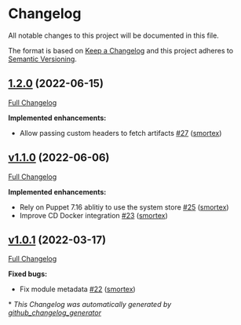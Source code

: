 # Changelog

All notable changes to this project will be documented in this file.

The format is based on [Keep a Changelog](https://keepachangelog.com/en/1.0.0/)
and this project adheres to [Semantic Versioning](https://semver.org/spec/v2.0.0.html).

## [1.2.0](https://github.com/opus-codium/puppet-application/tree/1.2.0) (2022-06-15)

[Full Changelog](https://github.com/opus-codium/puppet-application/compare/v1.1.0...1.2.0)

**Implemented enhancements:**

- Allow passing custom headers to fetch artifacts [\#27](https://github.com/opus-codium/puppet-application/pull/27) ([smortex](https://github.com/smortex))

## [v1.1.0](https://github.com/opus-codium/puppet-application/tree/v1.1.0) (2022-06-06)

[Full Changelog](https://github.com/opus-codium/puppet-application/compare/v1.0.1...v1.1.0)

**Implemented enhancements:**

- Rely on Puppet 7.16 ablitiy to use the system store [\#25](https://github.com/opus-codium/puppet-application/pull/25) ([smortex](https://github.com/smortex))
- Improve CD Docker integration [\#23](https://github.com/opus-codium/puppet-application/pull/23) ([smortex](https://github.com/smortex))

## [v1.0.1](https://github.com/opus-codium/puppet-application/tree/v1.0.1) (2022-03-17)

[Full Changelog](https://github.com/opus-codium/puppet-application/compare/v1.0.0...v1.0.1)

**Fixed bugs:**

- Fix module metadata [\#22](https://github.com/opus-codium/puppet-application/pull/22) ([smortex](https://github.com/smortex))



\* *This Changelog was automatically generated by [github_changelog_generator](https://github.com/github-changelog-generator/github-changelog-generator)*
